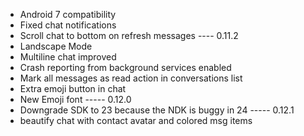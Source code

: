 * Android 7 compatibility
* Fixed chat notifications
* Scroll chat to bottom on refresh messages
---- 0.11.2
* Landscape Mode
* Multiline chat improved
* Crash reporting from background services enabled
* Mark all messages as read action in conversations list
* Extra emoji button in chat
* New Emoji font
----- 0.12.0
* Downgrade SDK to 23 because the NDK is buggy in 24
----- 0.12.1
* beautify chat with contact avatar and colored msg items
